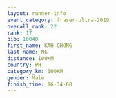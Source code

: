 ```yaml
---
layout: runner-info 
event_category: fraser-ultra-2019 
overall_rank: 22
rank: 17
bib: 10040
first_name: KAH CHONG
last_name: NG
distance: 100KM
country: PH
category_km: 100KM
gender: Male
finish_time: 16-34-08
---
```

